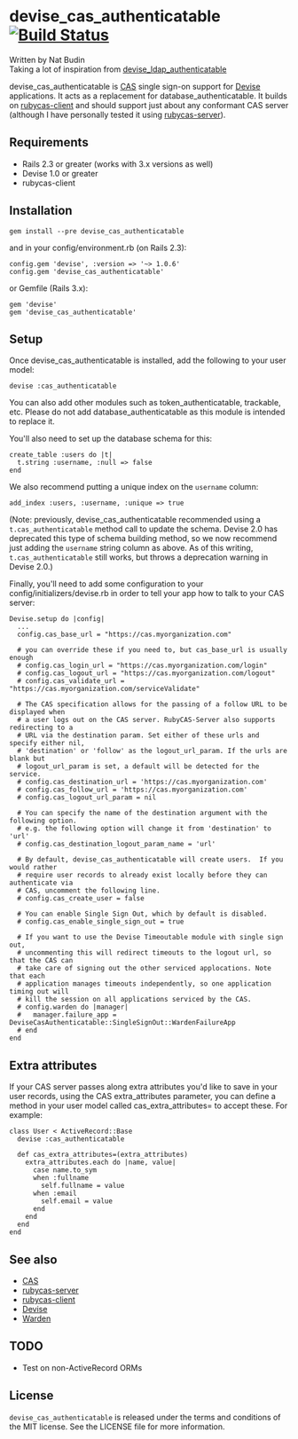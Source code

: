 devise_cas_authenticatable [![Build Status](https://secure.travis-ci.org/nbudin/devise_cas_authenticatable.png)](http://travis-ci.org/nbudin/devise_cas_authenticatable)
==========================

Written by Nat Budin<br/>
Taking a lot of inspiration from [devise_ldap_authenticatable](http://github.com/cschiewek/devise_ldap_authenticatable)

devise_cas_authenticatable is [CAS](http://www.jasig.org/cas) single sign-on support for
[Devise](http://github.com/plataformatec/devise) applications.  It acts as a replacement for
database_authenticatable.  It builds on [rubycas-client](http://github.com/gunark/rubycas-client)
and should support just about any conformant CAS server (although I have personally tested it
using [rubycas-server](http://github.com/gunark/rubycas-server)).

Requirements
------------

- Rails 2.3 or greater (works with 3.x versions as well)
- Devise 1.0 or greater
- rubycas-client

Installation
------------

    gem install --pre devise_cas_authenticatable
    
and in your config/environment.rb (on Rails 2.3):

    config.gem 'devise', :version => '~> 1.0.6'
    config.gem 'devise_cas_authenticatable'

or Gemfile (Rails 3.x):

    gem 'devise'
    gem 'devise_cas_authenticatable'

Setup
-----

Once devise\_cas\_authenticatable is installed, add the following to your user model:

    devise :cas_authenticatable
    
You can also add other modules such as token_authenticatable, trackable, etc.  Please do not
add database_authenticatable as this module is intended to replace it.

You'll also need to set up the database schema for this:

    create_table :users do |t|
      t.string :username, :null => false
    end

We also recommend putting a unique index on the `username` column:

    add_index :users, :username, :unique => true

(Note: previously, devise\_cas\_authenticatable recommended using a `t.cas_authenticatable` method call to update the
schema.  Devise 2.0 has deprecated this type of schema building method, so we now recommend just adding the `username`
string column as above.  As of this writing, `t.cas_authenticatable` still works, but throws a deprecation warning in
Devise 2.0.)

Finally, you'll need to add some configuration to your config/initializers/devise.rb in order
to tell your app how to talk to your CAS server:

    Devise.setup do |config|
      ...
      config.cas_base_url = "https://cas.myorganization.com"
      
      # you can override these if you need to, but cas_base_url is usually enough
      # config.cas_login_url = "https://cas.myorganization.com/login"
      # config.cas_logout_url = "https://cas.myorganization.com/logout"
      # config.cas_validate_url = "https://cas.myorganization.com/serviceValidate"
      
      # The CAS specification allows for the passing of a follow URL to be displayed when
      # a user logs out on the CAS server. RubyCAS-Server also supports redirecting to a
      # URL via the destination param. Set either of these urls and specify either nil,
      # 'destination' or 'follow' as the logout_url_param. If the urls are blank but
      # logout_url_param is set, a default will be detected for the service.
      # config.cas_destination_url = 'https://cas.myorganization.com'
      # config.cas_follow_url = 'https://cas.myorganization.com'
      # config.cas_logout_url_param = nil
      
      # You can specify the name of the destination argument with the following option.
      # e.g. the following option will change it from 'destination' to 'url'
      # config.cas_destination_logout_param_name = 'url'

      # By default, devise_cas_authenticatable will create users.  If you would rather
      # require user records to already exist locally before they can authenticate via
      # CAS, uncomment the following line.
      # config.cas_create_user = false

      # You can enable Single Sign Out, which by default is disabled.
      # config.cas_enable_single_sign_out = true

      # If you want to use the Devise Timeoutable module with single sign out, 
      # uncommenting this will redirect timeouts to the logout url, so that the CAS can
      # take care of signing out the other serviced applocations. Note that each
      # application manages timeouts independently, so one application timing out will 
      # kill the session on all applications serviced by the CAS.
      # config.warden do |manager|
      #   manager.failure_app = DeviseCasAuthenticatable::SingleSignOut::WardenFailureApp
      # end
    end

Extra attributes
----------------

If your CAS server passes along extra attributes you'd like to save in your user records,
using the CAS extra_attributes parameter, you can define a method in your user model called
cas_extra_attributes= to accept these.  For example:

    class User < ActiveRecord::Base
      devise :cas_authenticatable
      
      def cas_extra_attributes=(extra_attributes)
        extra_attributes.each do |name, value|
          case name.to_sym
          when :fullname
            self.fullname = value
          when :email
            self.email = value
          end
        end
      end
    end

See also
--------

* [CAS](http://www.jasig.org/cas)
* [rubycas-server](http://github.com/gunark/rubycas-server)
* [rubycas-client](http://github.com/gunark/rubycas-client)
* [Devise](http://github.com/plataformatec/devise)
* [Warden](http://github.com/hassox/warden)

TODO
----

* Test on non-ActiveRecord ORMs

License
-------

`devise_cas_authenticatable` is released under the terms and conditions of the MIT license.  See the LICENSE file for more
information.
